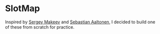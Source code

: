 # SlotMap

Inspired by [Sergey Makeev](https://github.com/SergeyMakeev/slot_map) and [Sebastian Aaltonen](https://twitter.com/SebAaltonen/status/1534416275828514817?s=20&t=7OxNvfFwh6u7YhzVbZTd3Q), I decided to build one of these from scratch for practice.
